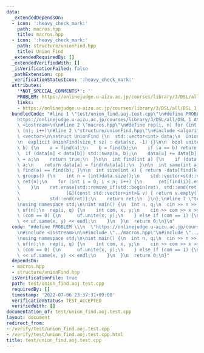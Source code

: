 ```yaml
---
data:
  _extendedDependsOn:
  - icon: ':heavy_check_mark:'
    path: macros.hpp
    title: macros.hpp
  - icon: ':heavy_check_mark:'
    path: structure/unionFind.hpp
    title: Union Find
  _extendedRequiredBy: []
  _extendedVerifiedWith: []
  _isVerificationFailed: false
  _pathExtension: cpp
  _verificationStatusIcon: ':heavy_check_mark:'
  attributes:
    '*NOT_SPECIAL_COMMENTS*': ''
    PROBLEM: https://onlinejudge.u-aizu.ac.jp/courses/library/3/DSL/all/DSL_1_A
    links:
    - https://onlinejudge.u-aizu.ac.jp/courses/library/3/DSL/all/DSL_1_A
  bundledCode: "#line 1 \"test/union_find.aoj.test.cpp\"\n#define PROBLEM \\\n  \"\
    https://onlinejudge.u-aizu.ac.jp/courses/library/3/DSL/all/DSL_1_A\"\n#include\
    \ <iostream>\n\n#line 2 \"macros.hpp\"\n#define rep(i, n) for (int i = 0; i <\
    \ (n); i++)\n#line 2 \"structure/unionFind.hpp\"\n#include <algorithm>\n#include\
    \ <vector>\n\nstruct UnionFind {\n  std::vector<int> data;\n  UnionFind() = default;\n\
    \n  explicit UnionFind(size_t sz) : data(sz, -1) {}\n\n  bool unite(int a, int\
    \ b) {\n    a = find(a);\n    b = find(b);\n    if (a == b) return false;\n  \
    \  if (data[a] < data[b]) std::swap(a, b);\n    data[a] += data[b];\n    data[b]\
    \ = a;\n    return true;\n  }\n\n  int find(int a) {\n    if (data[a] < 0) return\
    \ a;\n    return data[a] = find(data[a]);\n  }\n\n  int same(int a, int b) { return\
    \ find(a) == find(b); }\n\n  int size(int k) { return -data[find(k)]; }\n\n  std::vector<std::vector<int>>\
    \ groups() {\n    int n = (int)data.size();\n    std::vector<std::vector<int>>\
    \ ret(n);\n    for (int i = 0; i < n; i++) {\n      ret[find(i)].emplace_back(i);\n\
    \    }\n    ret.erase(std::remove_if(std::begin(ret), std::end(ret),\n       \
    \                 [&](const std::vector<int>& v) { return v.empty(); }),\n   \
    \           std::end(ret));\n    return ret;\n  }\n};\n#line 7 \"test/union_find.aoj.test.cpp\"\
    \nusing namespace std;\n\nint main() {\n  int n, q;\n  cin >> n >> q;\n  UnionFind\
    \ uf(n);\n  rep(i, q) {\n    int com, x, y;\n    cin >> com >> x >> y;\n    if\
    \ (com == 0) {\n      uf.unite(x, y);\n    } else if (com == 1) {\n      cout\
    \ << uf.same(x, y) << endl;\n    }\n  }\n  return 0;\n}\n"
  code: "#define PROBLEM \\\n  \"https://onlinejudge.u-aizu.ac.jp/courses/library/3/DSL/all/DSL_1_A\"\
    \n#include <iostream>\n\n#include \"../macros.hpp\"\n#include \"../structure/unionFind.hpp\"\
    \nusing namespace std;\n\nint main() {\n  int n, q;\n  cin >> n >> q;\n  UnionFind\
    \ uf(n);\n  rep(i, q) {\n    int com, x, y;\n    cin >> com >> x >> y;\n    if\
    \ (com == 0) {\n      uf.unite(x, y);\n    } else if (com == 1) {\n      cout\
    \ << uf.same(x, y) << endl;\n    }\n  }\n  return 0;\n}"
  dependsOn:
  - macros.hpp
  - structure/unionFind.hpp
  isVerificationFile: true
  path: test/union_find.aoj.test.cpp
  requiredBy: []
  timestamp: '2022-07-06 23:37:31+09:00'
  verificationStatus: TEST_ACCEPTED
  verifiedWith: []
documentation_of: test/union_find.aoj.test.cpp
layout: document
redirect_from:
- /verify/test/union_find.aoj.test.cpp
- /verify/test/union_find.aoj.test.cpp.html
title: test/union_find.aoj.test.cpp
---
```

